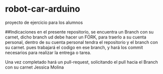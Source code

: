 # robot-car-arduino
proyecto de ejercicio para los alumnos

##Indicaciones
en el presente repositorio, se encuentra un Branch con su carnet, dicho branch ud debe hacer un FORK, para traerlo a su cuenta personal, dentro de su cuenta personal tendra el repositorio y el branch con su carnet.
pues trabajará el codigo en ese branch, y hará los commit necesarios para realizar la entrega o tarea.


Una vez completado hará un pull-request, solicitando el pull hacia el Branch con su carnet
Jessica Molina

